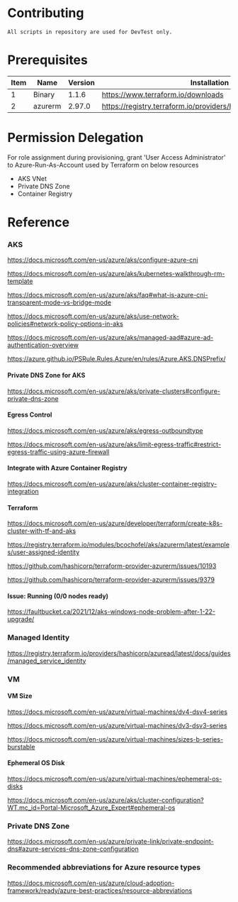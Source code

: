 # Contributing

```
All scripts in repository are used for DevTest only.
```

# Prerequisites

| Item | Name | Version | Installation | 
| - | - | - | - | 
| 1 | Binary | 1.1.6 | https://www.terraform.io/downloads | 
| 2 | azurerm | 2.97.0 | https://registry.terraform.io/providers/hashicorp/azurerm/2.97.0 |

# Permission Delegation

For role assignment during provisioning, grant 'User Access Administrator' to Azure-Run-As-Account used by Terraform on below resources

- AKS VNet
- Private DNS Zone
- Container Registry

# Reference

### AKS

https://docs.microsoft.com/en-us/azure/aks/configure-azure-cni

https://docs.microsoft.com/en-us/azure/aks/kubernetes-walkthrough-rm-template

https://docs.microsoft.com/en-us/azure/aks/faq#what-is-azure-cni-transparent-mode-vs-bridge-mode

https://docs.microsoft.com/en-us/azure/aks/use-network-policies#network-policy-options-in-aks

https://docs.microsoft.com/en-us/azure/aks/managed-aad#azure-ad-authentication-overview

https://azure.github.io/PSRule.Rules.Azure/en/rules/Azure.AKS.DNSPrefix/

#### Private DNS Zone for AKS

https://docs.microsoft.com/en-us/azure/aks/private-clusters#configure-private-dns-zone

#### Egress Control

https://docs.microsoft.com/en-us/azure/aks/egress-outboundtype

https://docs.microsoft.com/en-us/azure/aks/limit-egress-traffic#restrict-egress-traffic-using-azure-firewall

#### Integrate with Azure Container Registry

https://docs.microsoft.com/en-us/azure/aks/cluster-container-registry-integration

#### Terraform

https://docs.microsoft.com/en-us/azure/developer/terraform/create-k8s-cluster-with-tf-and-aks

https://registry.terraform.io/modules/bcochofel/aks/azurerm/latest/examples/user-assigned-identity

https://github.com/hashicorp/terraform-provider-azurerm/issues/10193

https://github.com/hashicorp/terraform-provider-azurerm/issues/9379

#### Issue: Running (0/0 nodes ready) 

https://faultbucket.ca/2021/12/aks-windows-node-problem-after-1-22-upgrade/

### Managed Identity

https://registry.terraform.io/providers/hashicorp/azuread/latest/docs/guides/managed_service_identity

### VM

#### VM Size

https://docs.microsoft.com/en-us/azure/virtual-machines/dv4-dsv4-series

https://docs.microsoft.com/en-us/azure/virtual-machines/dv3-dsv3-series


https://docs.microsoft.com/en-us/azure/virtual-machines/sizes-b-series-burstable

#### Ephemeral OS Disk

https://docs.microsoft.com/en-us/azure/virtual-machines/ephemeral-os-disks

https://docs.microsoft.com/en-us/azure/aks/cluster-configuration?WT.mc_id=Portal-Microsoft_Azure_Expert#ephemeral-os

### Private DNS Zone

https://docs.microsoft.com/en-us/azure/private-link/private-endpoint-dns#azure-services-dns-zone-configuration

### Recommended abbreviations for Azure resource types

https://docs.microsoft.com/en-us/azure/cloud-adoption-framework/ready/azure-best-practices/resource-abbreviations
